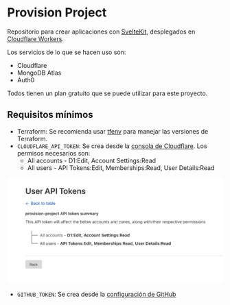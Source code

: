 # Provision Project
Repositorio para crear aplicaciones con [SvelteKit](https://kit.svelte.dev/), desplegados en [Cloudflare Workers](https://workers.cloudflare.com/).

Los servicios de lo que se hacen uso son:
- Cloudflare
- MongoDB Atlas
- Auth0

Todos tienen un plan gratuito que se puede utilizar para este proyecto.

## Requisitos mínimos

- Terraform: Se recomienda usar [tfenv](https://github.com/tfutils/tfenv) para manejar las versiones de Terraform.
- `CLOUDFLARE_API_TOKEN`: Se crea desde la [consola de Cloudflare](https://dash.cloudflare.com/profile/api-tokens). Los permisos necesarios son:
    - All accounts - D1:Edit, Account Settings:Read
    - All users - API Tokens:Edit, Memberships:Read, User Details:Read

![](./docs/image-01.png)

- `GITHUB_TOKEN`: Se crea desde la [configuración de GitHub](https://github.com/settings/tokens)

